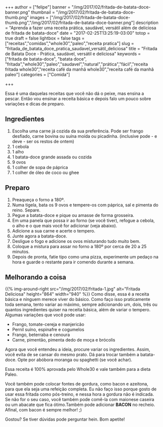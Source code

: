 +++
author = ["felipe"]
banner = "/img/2017/02/fritada-de-batata-doce-banner.png"
thumbnail = "/img/2017/02/fritada-de-batata-doce-thumb.png"
images = ["/img/2017/02/fritada-de-batata-doce-thumb.png","/img/2017/02/fritada-de-batata-doce-banner.png"]
description = "Aprenda a fazer uma receita prática, saudável, versátil além de deliciosa de fritada de batata-doce"
date = "2017-02-25T13:25:19-03:00"
totop = true
draft = false
lightbox = false
tags = ["receitas","comidas","whole30","paleo","receita pratica"]
slug = "fritada_de_batata_doce_pratica_saudavel_versátil_deliciosa"
title = "Fritada de Batata Doce - Prática, saudável, versátil e deliciosa"
keywords = ["fritada de batata-doce", "batata doce", "fritada","whole30","paleo","saudavel","natural","prática","fácil","receita fritada whole30","receita café da manhã whole30","receita café da manhã paleo"]
categories = ["Comida"]

+++

Essa é uma daquelas receitas que você não dá o peixe, mas ensina a pescar.
Então vou ensinar a receita básica e depois falo um pouco sobre variações e dicas de preparo.

## Ingredientes

1. Escolha uma carne já cozida da sua preferência. Pode ser frango desfiado, carne bovina ou suína moída ou picadinha. (inclusive pode - e deve - ser os restos de ontem)
2. 1 cebola
3. 1 alho
4. 1 batata-doce grande assada ou cozida
5. 9 ovos
6. 1 colher de sopa de páprica
7. 1 colher de óleo de coco ou ghee

## Preparo
1. Preaqueça o forno a 180º.
2. Numa tigela, bata os 9 ovos e tempere-os com páprica, sal e pimenta do reino. Separe.
3. Pegue a batata-doce e pique ou amasse de forma grosseira.
4. Em uma panela que possa ir ao forno (se você tiver), refogue a cebola, o alho e o que mais você for adicionar (veja abaixo).
5. Adicione a sua carne e acerte o tempero.
6. Junte agora a batata-doce.
7. Desligue o fogo e adicione os ovos misturando tudo muito bem.
8. Coloque a mistura para assar no forno a 180º por cerca de 20 a 25 minutos.
9. Depois de pronta, fatie tipo como uma pizza, experimente um pedaço na hora e guarde o restante para ir comendo durante a semana.

## Melhorando a coisa
{{% img-around-right src="/img/2017/02/fritada-1.jpg" alt="Fritada Deliciosa" height="864" width="940" %}}
Como disse, essa é a receita básica e nínguem merece viver do básico. Como faço isso praticamente toda semana, tento variar ao máximo, sempre adicionando um, dois, três ou quantos ingredientes quiser na receita básica, além de variar o tempero. Algumas variações que você pode usar:

- Frango, tomate-cereja e manjericão
- Pernil suíno, espinafre e cogumelos
- Frango, beterraba e cenoura
- Carne, pimentão, pimenta dedo de moça e brócolis

Agora que você entendeu a ideia, procure variar os ingredientes. Assim, você evita de se cansar do mesmo prato. Dá para trocar também a batata-doce. Opte por abóbora moranga ou spaghetti (se você achar).

Essa receita é 100% aprovada pelo Whole30 e vale também para a dieta Paleo.

Você também pode colocar fontes de gordura, como bacon e azeitona, para que ela seja uma refeição completa.
Eu não faço isso porque gosto de usar essa fritada como pós-treino, e nessa hora a gordura não é indicada.
Se não for o seu caso, você também pode comê-la com maionese caseira ou um abacate que fica ótimo.Também pode adicionar **BACON** no recheio. Afinal, com bacon é sempre melhor! ;)

Gostou? Se tiver dúvidas pode perguntar hein. Bom apetite!
